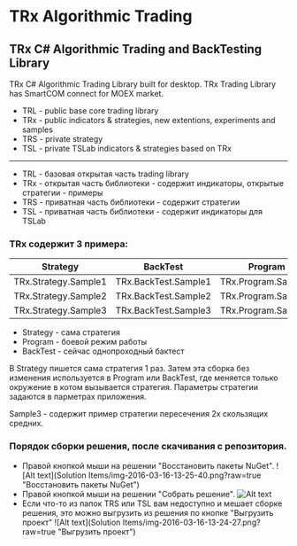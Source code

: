 ﻿# TRx Algorithmic Trading
## TRx C# Algorithmic Trading and BackTesting Library
TRx C# Algorithmic Trading Library built for desktop.
TRx Trading Library has SmartCOM connect for MOEX market. 

-	TRL - public base core trading library
-	TRx - public indicators & strategies, new extentions, experiments and samples
-	TRS - private strategy
-	TSL - private TSLab indicators & strategies based on TRx

------

-	TRL - базовая открытая часть trading library
-	TRx - открытая часть библиотеки - содержит индикаторы, открытые стратегии - примеры
-	TRS - приватная часть библиотеки - содержит стратегии
-	TSL - приватная часть библиотеки - содержит индикаторы для TSLab

### TRx содержит 3 примера:

| Strategy | BackTest | Program |
| ------------ | ------------- | ------------- |
| TRx.Strategy.Sample1 | TRx.BackTest.Sample1 | TRx.Program.Sample1 |
| TRx.Strategy.Sample2 | TRx.BackTest.Sample2 | TRx.Program.Sample2 |
| TRx.Strategy.Sample3 | TRx.BackTest.Sample3 | TRx.Program.Sample3 |

-	Strategy - сама стратегия
-	Program - боевой режим работы
-	BackTest - сейчас однопроходный бактест

В Strategy пишется сама стратегия 1 раз. 
Затем эта сборка без изменения используется в Program или BackTest,
где меняется только окружение в котом вызывается стратегия.
Параметры стратегии задаются в парметрах приложения.

Sample3 - содержит пример стратегии пересечения 2х скользящих средних.

### Порядок сборки решения, после скачивания с репозитория.
-	Правой кнопкой мыши на решении "Восстановить пакеты NuGet".
![Alt text](Solution Items/img-2016-03-16-13-25-40.png?raw=true "Восстановить пакеты NuGet")
-	Правой кнопкой мыши на решении "Собрать решение".
![Alt text](https://github.com/wouldyougo/TRx/blob/master/Solution%20Items/img-2016-03-16-13-26-16.png "Собрать решение")
-	Если что-то из папок TRS или TSL вам недоступно и мешает сборке решения, это можно выгрузить из решения по кнопке "Выгрузить проект"
![Alt text](Solution Items/img-2016-03-16-13-24-27.png?raw=true "Выгрузить проект")